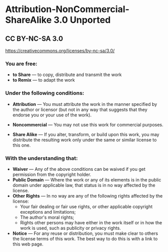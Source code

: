 # Attribution-NonCommercial-ShareAlike 3.0 Unported #
## CC BY-NC-SA 3.0 ##
https://creativecommons.org/licenses/by-nc-sa/3.0/

### You are free: ###

- **to Share** — to copy, distribute and transmit the work
- **to Remix** — to adapt the work

### Under the following conditions: ###

- **Attribution** — You must attribute the work in the manner specified by the author or licensor (but not in any way that suggests that they endorse you or your use of the work).

- **Noncommercial** — You may not use this work for commercial purposes.

- **Share Alike** — If you alter, transform, or build upon this work, you may distribute the resulting work only under the same or similar license to this one.

### With the understanding that: ###

- **Waiver** — Any of the above conditions can be waived if you get permission from the copyright holder.
- **Public Domain** — Where the work or any of its elements is in the public domain under applicable law, that status is in no way affected by the license.
- **Other Rights** — In no way are any of the following rights affected by the license:
    - Your fair dealing or fair use rights, or other applicable copyright exceptions and limitations;
    - The author's moral rights;
    - Rights other persons may have either in the work itself or in how the work is used, such as publicity or privacy rights.
- **Notice** — For any reuse or distribution, you must make clear to others the license terms of this work. The best way to do this is with a link to this web page.
